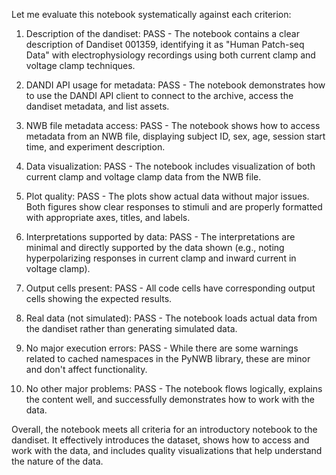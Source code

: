 Let me evaluate this notebook systematically against each criterion:

1. Description of the dandiset: PASS - The notebook contains a clear description of Dandiset 001359, identifying it as "Human Patch-seq Data" with electrophysiology recordings using both current clamp and voltage clamp techniques.

2. DANDI API usage for metadata: PASS - The notebook demonstrates how to use the DANDI API client to connect to the archive, access the dandiset metadata, and list assets.

3. NWB file metadata access: PASS - The notebook shows how to access metadata from an NWB file, displaying subject ID, sex, age, session start time, and experiment description.

4. Data visualization: PASS - The notebook includes visualization of both current clamp and voltage clamp data from the NWB file.

5. Plot quality: PASS - The plots show actual data without major issues. Both figures show clear responses to stimuli and are properly formatted with appropriate axes, titles, and labels.

6. Interpretations supported by data: PASS - The interpretations are minimal and directly supported by the data shown (e.g., noting hyperpolarizing responses in current clamp and inward current in voltage clamp).

7. Output cells present: PASS - All code cells have corresponding output cells showing the expected results.

8. Real data (not simulated): PASS - The notebook loads actual data from the dandiset rather than generating simulated data.

9. No major execution errors: PASS - While there are some warnings related to cached namespaces in the PyNWB library, these are minor and don't affect functionality.

10. No other major problems: PASS - The notebook flows logically, explains the content well, and successfully demonstrates how to work with the data.

Overall, the notebook meets all criteria for an introductory notebook to the dandiset. It effectively introduces the dataset, shows how to access and work with the data, and includes quality visualizations that help understand the nature of the data.
